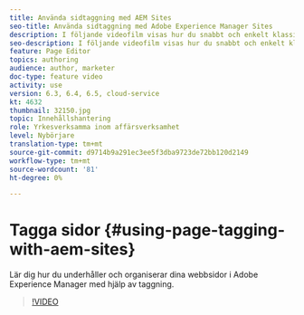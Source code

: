 ```yaml
---
title: Använda sidtaggning med AEM Sites
seo-title: Använda sidtaggning med Adobe Experience Manager Sites
description: I följande videofilm visas hur du snabbt och enkelt klassificerar innehåll på en webbplats i Adobe Experience Manager med hjälp av sidtaggar.
seo-description: I följande videofilm visas hur du snabbt och enkelt klassificerar innehåll på en webbplats i Adobe Experience Manager med hjälp av sidtaggar.
feature: Page Editor
topics: authoring
audience: author, marketer
doc-type: feature video
activity: use
version: 6.3, 6.4, 6.5, cloud-service
kt: 4632
thumbnail: 32150.jpg
topic: Innehållshantering
role: Yrkesverksamma inom affärsverksamhet
level: Nybörjare
translation-type: tm+mt
source-git-commit: d9714b9a291ec3ee5f3dba9723de72bb120d2149
workflow-type: tm+mt
source-wordcount: '81'
ht-degree: 0%

---
```



# Tagga sidor {#using-page-tagging-with-aem-sites}

Lär dig hur du underhåller och organiserar dina webbsidor i Adobe Experience Manager med hjälp av taggning.

>[!VIDEO](https://video.tv.adobe.com/v/32150?quality=12&learn=on)

